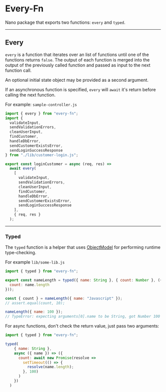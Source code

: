 # Every-Fn

Nano package that exports two functions: `every` and `typed`.

---

## Every

`every` is a function that iterates over an list of functions until one of the functions returns `false`. The output of each function is merged into the output of the previously called function and passed as input to the next function call.

An optional initial state object may be provided as a second argument.

If an asynchronous function is specified, `every` will `await` it's return before calling the next function.

For example: `sample-controller.js`

```javascript
import { every } from "every-fn";
import {
  validateInput,
  sendValidationErrors,
  cleanUserInput,
  findCustomer,
  handleDbError,
  sendCustomerExistsError,
  sendLoginSuccessResponse
} from "./lib/customer-login.js";

export const loginCustomer = async (req, res) =>
  await every(
    [
      validateInput,
      sendValidationErrors,
      cleanUserInput,
      findCustomer,
      handleDbError,
      sendCustomerExistsError,
      sendLoginSuccessResponse
    ],
    { req, res }
  );
```

---

### Typed

The `typed` function is a helper that uses [ObjectModel](http://objectmodel.js.org/) for performing runtime type-checking.

For example `lib/some-lib.js`

```javascript
import { typed } from "every-fn";

export const nameLength = typed({ name: String }, { count: Number }, ({ name }) => ({
  count: name.length
}));

const { count } = nameLength({ name: "Javascript" });
// assert.equal(count, 10);

nameLength({ name: 100 });
// TypeError: expecting arguments[0].name to be String, got Number 100
```

For async functions, don't check the return value, just pass two arguments:

```javascript
import { typed } from "every-fn";

typed(
    { name: String },
    async ({ name }) => ({
      count: await new Promise(resolve =>
        setTimeout(() => {
          resolve(name.length);
        }, 100)
      )
    })
  )
```
